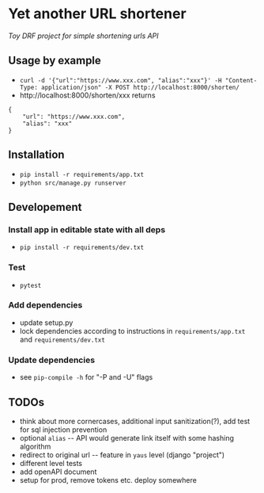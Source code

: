 # Yet another URL shortener

_Toy DRF project for simple shortening urls API_


## Usage by example

- `curl -d '{"url":"https://www.xxx.com", "alias":"xxx"}' -H "Content-Type: application/json" -X POST http://localhost:8000/shorten/`
- http://localhost:8000/shorten/xxx returns

```
{
    "url": "https://www.xxx.com",
    "alias": "xxx"
}
```

## Installation

- `pip install -r requirements/app.txt`
- `python src/manage.py runserver`

## Developement

### Install app in editable state with all deps
- `pip install -r requirements/dev.txt`

### Test
- `pytest`

### Add dependencies

- update setup.py
- lock dependencies according to instructions in `requirements/app.txt` and `requirements/dev.txt`

### Update dependencies

- see `pip-compile -h` for "-P and -U" flags


## TODOs

- think about more cornercases, additional input sanitization(?), add test for sql injection prevention
- optional `alias` -- API would generate link itself with some hashing algorithm
- redirect to original url -- feature in `yaus` level (django "project")
- different level tests
- add openAPI document
- setup for prod, remove tokens etc. deploy somewhere

